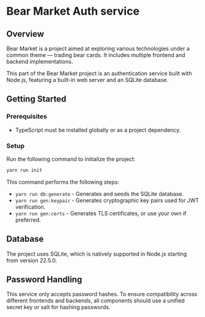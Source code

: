 # Bear Market Auth service
## Overview
Bear Market is a project aimed at exploring various technologies under a common theme — trading bear cards. It includes multiple frontend and backend implementations.

This part of the Bear Market project is an authentication service built with Node.js, featuring a built-in web server and an SQLite database.

## Getting Started

### Prerequisites
- TypeScript must be installed globally or as a project dependency.

### Setup
Run the following command to initialize the project:
```bash
yarn run init
```
This command performs the following steps:
- `yarn run db:generate` - Generates and seeds the SQLite database.
- `yarn run gen:keypair` - Generates cryptographic key pairs used for JWT verification.
- `yarn run gen:certs` - Generates TLS certificates, or use your own if preferred.

## Database
The project uses SQLite, which is natively supported in Node.js starting from version 22.5.0.

## Password Handling
This service only accepts password hashes. To ensure compatibility across different frontends and backends, all components should use a unified secret key or salt for hashing passwords.
